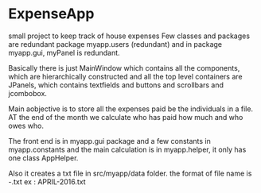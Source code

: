 # ExpenseApp
small project to keep track of house expenses
Few classes and packages are redundant
package myapp.users (redundant)
and in package myapp.gui, myPanel is redundant.

Basically there is just MainWindow which contains all the components,
which are  hierarchically constructed and all the top level containers are JPanels,
which contains textfields and buttons and scrollbars and jcombobox.

Main aobjective is to store all the expenses paid be the individuals in a file.
AT the end of the month we calculate who has paid how much and who owes who.

The front end is in myapp.gui package and a few constants in myapp.constants 
and the main calculation is in myapp.helper, it only has one class AppHelper.

Also it creates a txt file in src/myapp/data folder. the format of file name is 
<current month in caps string>-<current year>.txt 
ex : APRIL-2016.txt
